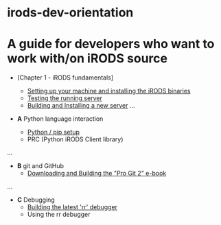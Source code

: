 # irods-dev-orientation

A guide for developers who want to work with/on iRODS source
=======================================================================
- [Chapter 1 - iRODS fundamentals]
    * [Setting up your machine and installing the iRODS binaries](./setup_00.md)
    * [Testing the running server](./one.md)
    * [Building and Installing a new server](reinstall_w_debug.md)
...  

- **A** Python language interaction
    * [Python / pip setup](./py.md)
    * PRC (Python iRODS Client library)

...  

- **B** git and GitHub
    * [Downloading and Building the "Pro Git 2" e-book](./building_progit.md)

...

- **C** Debugging
    * [Building the latest 'rr' debugger](./rr.md)
    * Using the rr debugger
